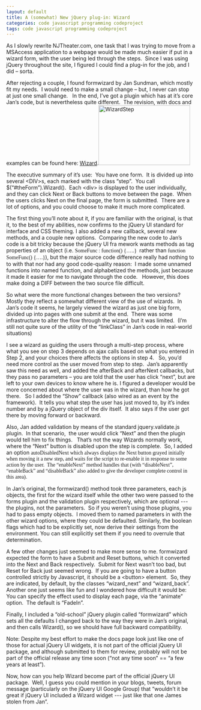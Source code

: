 ```yaml
---
layout: default
title: A (somewhat) New jQuery plug-in: Wizard
categories: code javascript programming codeproject
tags: code javascript programming codeproject
---
```


  
<p>As I slowly rewrite NJTheater.com, one task that I was trying to move from a MSAccess application to a webpage would be made much easier if put in a wizard form, with the user being led through the steps.  Since I was using jQuery throughout the site, I figured I could find a plug-in for the job, and I did – sorta.</p>
<p>After rejecting a couple, I found formwizard by Jan Sundman, which mostly fit my needs.  I would need to make a small change – but, I never can stop at just one small change.   In the end, I’ve got a plugin which has at it’s core Jan’s code, but is nevertheless quite different.  The revision, with docs and examples can be found here: <a href="http://www.noveltheory.com/Wizard" target="_blank">Wizard</a>.<a href="http://honestillusion.com/blogs/blog_0/WizardStep_4BDB08AF.png"><img style="border-right-width:0px;display:inline;border-top-width:0px;border-bottom-width:0px;border-left-width:0px;" title="WizardStep" border="0" alt="WizardStep" src="http://honestillusion.com/blogs/blog_0/WizardStep_thumb_44BBCC37.png" width="244" height="159" /></a></p>
<p>The executive summary of it’s use:  You have one form.  It is divided up into several &lt;DIV&gt;s, each marked with the class “step”.  You call $(“#theForm”).Wizard().  Each &lt;div&gt; is displayed to the user individually, and they can click Next or Back buttons to move between the page.  When the users clicks Next on the final page, the form is submitted.  There are a lot of options, and you could choose to make it much more complicated.</p>
<p>The first thing you’ll note about it, if you are familiar with the original, is that it, to the best of my abilities, now confirms to the jQuery UI standard for interface and CSS theming. I also added a new callback, several new methods, and a couple new options.  Comparing the new code to Jan’s code is a bit tricky because the jQuery UI fra mework wants methods as tag properties of an object (i.e. <font face="Consolas">SomeFunc : function() {…..}  </font>rather than <font face="Consolas">function SomeFunc() {….}</font>), but the major source code difference really had nothing to to with that nor had any good code-quality reason:  I made some unnamed functions into named function, and alphabetized the methods, just because it made it easier for me to navigate through the code.   However, this does make doing a DIFF between the two source file difficult.</p>
<p>So what were the more functional changes between the two versions?  Mostly they reflect a somewhat different view of the use of wizards.  In Jan’s code it seems, he largely viewed the wizard as just one big form, divided up into pages with one submit at the end.  There was some infrastructure to alter the flow through the wizard, but it was limited.  (I’m still not quite sure of the utility of the “linkClass” in Jan’s code in real-world situations)</p>
<p>I see a wizard as guiding the users through a multi-step process, where what you see on step 3 depends on ajax calls based on what you entered in Step 2, and your choices there affects the options in step 4.   So, you’d need more control as the user moved from step to step.  Jan’s apparently saw this need as well, and added the afterBack and afterNext callbacks, but they pass no parameters – you are told that the user has click “next”, but are left to your own devices to know where he is. I figured a developer would be more concerned about where the user was in the wizard, than how he got there.   So I added the “Show” callback (also wired as an event by the framework).  It tells you what step the user has just moved to, by it’s index number and by a jQuery object of the div itself.  It also says if the user got there by moving forward or backward.</p>
<p>Also, Jan added validation by means of the standard jquery.validate.js plugin.  In that scenario,  the user would click “Next” and then the plugin would tell him to fix things.   That’s not the way Wizards normally work, where the “Next” button is disabled upon the step is complete.  So, I added an option <font face="Consolas">autoDisabledNext </font><font face="tre">which always displays the Next button grayed initially when moving it a new step, and waits for the script to re-enable it in response to some action by the user.  The “enableNext” method handles that (with “disableNext”, “enableBack” and “disableBack” also added to give the developer complete control in this area).</font></p>
<p>In Jan’s original, the formwizard() method took three parameters, each js objects, the first for the wizard itself while the other two were passed to the forms plugin and the validation plugin respectively, which are optional --- the plugins, not the parameters.  So if you weren’t using those plugins, you had to pass empty objects.  I moved them to named parameters in with the other wizard options, where they could be defaulted. Similarly, the boolean flags which had to be explicitly set, now derive their settings from the environment. You can still explicitly set them if you need to overrule that determination.</p>
<p>A few other changes just seemed to make more sense to me. formwizard expected the form to have a Submit and Reset buttons, which it converted into the Next and Back respectively.  Submit for Next wasn’t too bad, but Reset for Back just seemed wrong.  If you are going to have a button controlled strictly by Javascript, it should be a &lt;button&gt; element.  So, they are indicated, by default, by the classes “wizard_next” and “wizard_back”.   Another one just seems like fun and I wondered how difficult it would be: You can specify the effect used to display each page, via the “animate” option.  The default is “FadeIn”.</p>
<p>Finally, I included a “old-school” jQuery plugin called “formwizard” which sets all the defaults I changed back to the way they were in Jan’s original, and then calls Wizard(), so we should have full backward compatibility.</p>
<p>Note: Despite my best effort to make the docs page look just like one of those for actual jQuery UI widgets, it is not part of the official jQuery UI package, and although submitted to them for review, probably will not be part of the official release any time soon (“not any time soon” == “a few years at least”).  </p>
<p>Now, how can you help Wizard become part of the official jQuery UI package.  Well, I guess you could mention in your blogs, tweets, forum message (particularly on the jQuery UI Google Group) that “wouldn’t it be great if jQuery UI included a Wizard widget --- just like that one James stolen from Jan”.</p>